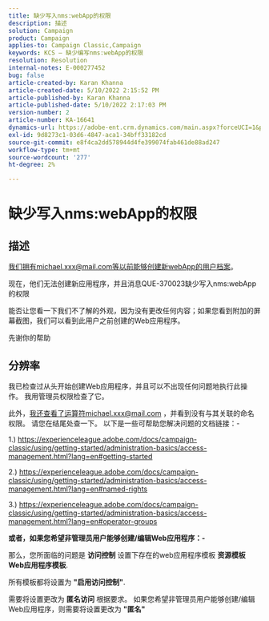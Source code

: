 ```yaml
---
title: 缺少写入nms:webApp的权限
description: 描述
solution: Campaign
product: Campaign
applies-to: Campaign Classic,Campaign
keywords: KCS — 缺少编写nms:webApp的权限
resolution: Resolution
internal-notes: E-000277452
bug: false
article-created-by: Karan Khanna
article-created-date: 5/10/2022 2:15:52 PM
article-published-by: Karan Khanna
article-published-date: 5/10/2022 2:17:03 PM
version-number: 2
article-number: KA-16641
dynamics-url: https://adobe-ent.crm.dynamics.com/main.aspx?forceUCI=1&pagetype=entityrecord&etn=knowledgearticle&id=8fb70db0-6bd0-ec11-a7b5-00224809c556
exl-id: 9d8273c1-03d6-4847-aca1-34bff33182cd
source-git-commit: e8f4ca2dd578944d4fe399074fab461de88ad247
workflow-type: tm+mt
source-wordcount: '277'
ht-degree: 2%

---
```


# 缺少写入nms:webApp的权限

## 描述


我们拥有michael.xxx@mail.com等以前能够创建新webApp的用户档案。

现在，他们无法创建新应用程序，并且消息QUE-370023缺少写入nms:webApp的权限

能否让您看一下我们不了解的外观，因为没有更改任何内容；如果您看到附加的屏幕截图，我们可以看到此用户之前创建的Web应用程序。

先谢你的帮助


## 分辨率


我已检查过从头开始创建Web应用程序，并且可以不出现任何问题地执行此操作。 我用管理员权限检查了它。

此外，我还查看了运算符michael.xxx@mail.com ，并看到没有与其关联的命名权限。 请您在结尾处查一下。 以下是一些可帮助您解决问题的文档链接：-

1.) https://experienceleague.adobe.com/docs/campaign-classic/using/getting-started/administration-basics/access-management.html?lang=en#getting-started

2.) https://experienceleague.adobe.com/docs/campaign-classic/using/getting-started/administration-basics/access-management.html?lang=en#named-rights

3.) https://experienceleague.adobe.com/docs/campaign-classic/using/getting-started/administration-basics/access-management.html?lang=en#operator-groups



<b>或者，如果您希望非管理员用户能够创建/编辑Web应用程序：-</b>

那么，您所面临的问题是 <b>访问控制</b> 设置下存在的web应用程序模板 <b>资源模板Web应用程序模板</b>.

所有模板都将设置为 <b>&quot;启用访问控制&quot;</b>.

需要将设置更改为 <b>匿名访问</b> 根据要求。 如果您希望非管理员用户能够创建/编辑Web应用程序，则需要将设置更改为 <b>&quot;匿名&quot;</b>
